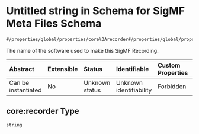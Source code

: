 # Untitled string in Schema for SigMF Meta Files Schema

```txt
#/properties/global/properties/core%3Arecorder#/properties/global/properties/core:recorder
```

The name of the software used to make this SigMF Recording.

| Abstract            | Extensible | Status         | Identifiable            | Custom Properties | Additional Properties | Access Restrictions | Defined In                                                         |
| :------------------ | :--------- | :------------- | :---------------------- | :---------------- | :-------------------- | :------------------ | :----------------------------------------------------------------- |
| Can be instantiated | No         | Unknown status | Unknown identifiability | Forbidden         | Allowed               | none                | [sigmf.schema.json\*](../sigmf.schema.json "open original schema") |

## core:recorder Type

`string`
